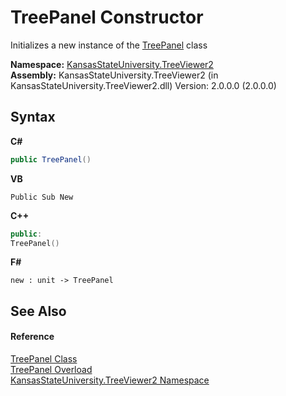 # TreePanel Constructor 
 

Initializes a new instance of the <a href="bd639a4b-3c76-b534-871f-8c730bacebaa">TreePanel</a> class

**Namespace:**&nbsp;<a href="4feb08d4-45a9-d5a7-f8c5-964962c586e5">KansasStateUniversity.TreeViewer2</a><br />**Assembly:**&nbsp;KansasStateUniversity.TreeViewer2 (in KansasStateUniversity.TreeViewer2.dll) Version: 2.0.0.0 (2.0.0.0)

## Syntax

**C#**<br />
``` C#
public TreePanel()
```

**VB**<br />
``` VB
Public Sub New
```

**C++**<br />
``` C++
public:
TreePanel()
```

**F#**<br />
``` F#
new : unit -> TreePanel
```


## See Also


#### Reference
<a href="bd639a4b-3c76-b534-871f-8c730bacebaa">TreePanel Class</a><br /><a href="f4e38e29-7897-946f-c0b4-460ef18368c0">TreePanel Overload</a><br /><a href="4feb08d4-45a9-d5a7-f8c5-964962c586e5">KansasStateUniversity.TreeViewer2 Namespace</a><br />